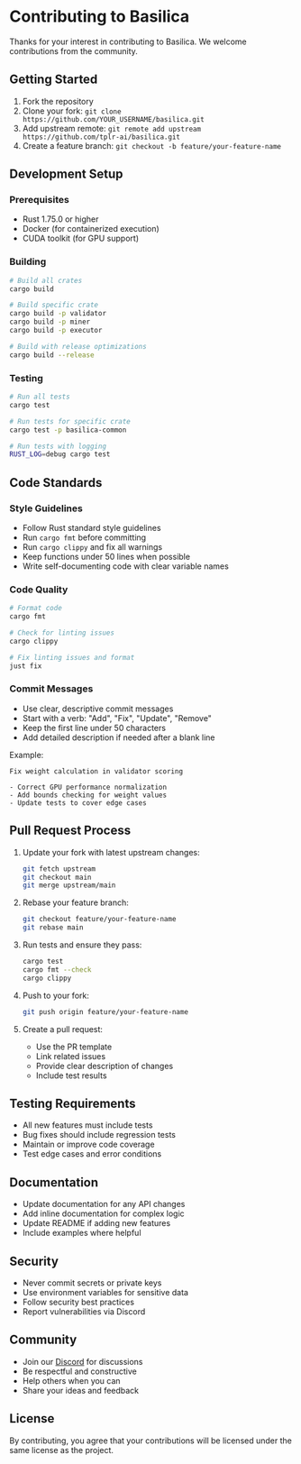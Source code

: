 # Contributing to Basilica

Thanks for your interest in contributing to Basilica. We welcome contributions from the community.

## Getting Started

1. Fork the repository
2. Clone your fork: `git clone https://github.com/YOUR_USERNAME/basilica.git`
3. Add upstream remote: `git remote add upstream https://github.com/tplr-ai/basilica.git`
4. Create a feature branch: `git checkout -b feature/your-feature-name`

## Development Setup

### Prerequisites

- Rust 1.75.0 or higher
- Docker (for containerized execution)
- CUDA toolkit (for GPU support)

### Building

```bash
# Build all crates
cargo build

# Build specific crate
cargo build -p validator
cargo build -p miner
cargo build -p executor

# Build with release optimizations
cargo build --release
```

### Testing

```bash
# Run all tests
cargo test

# Run tests for specific crate
cargo test -p basilica-common

# Run tests with logging
RUST_LOG=debug cargo test
```

## Code Standards

### Style Guidelines

- Follow Rust standard style guidelines
- Run `cargo fmt` before committing
- Run `cargo clippy` and fix all warnings
- Keep functions under 50 lines when possible
- Write self-documenting code with clear variable names

### Code Quality

```bash
# Format code
cargo fmt

# Check for linting issues
cargo clippy

# Fix linting issues and format
just fix
```

### Commit Messages

- Use clear, descriptive commit messages
- Start with a verb: "Add", "Fix", "Update", "Remove"
- Keep the first line under 50 characters
- Add detailed description if needed after a blank line

Example:
```
Fix weight calculation in validator scoring

- Correct GPU performance normalization
- Add bounds checking for weight values
- Update tests to cover edge cases
```

## Pull Request Process

1. Update your fork with latest upstream changes:
   ```bash
   git fetch upstream
   git checkout main
   git merge upstream/main
   ```

2. Rebase your feature branch:
   ```bash
   git checkout feature/your-feature-name
   git rebase main
   ```

3. Run tests and ensure they pass:
   ```bash
   cargo test
   cargo fmt --check
   cargo clippy
   ```

4. Push to your fork:
   ```bash
   git push origin feature/your-feature-name
   ```

5. Create a pull request:
   - Use the PR template
   - Link related issues
   - Provide clear description of changes
   - Include test results

## Testing Requirements

- All new features must include tests
- Bug fixes should include regression tests
- Maintain or improve code coverage
- Test edge cases and error conditions

## Documentation

- Update documentation for any API changes
- Add inline documentation for complex logic
- Update README if adding new features
- Include examples where helpful

## Security

- Never commit secrets or private keys
- Use environment variables for sensitive data
- Follow security best practices
- Report vulnerabilities via Discord

## Community

- Join our [Discord](https://discord.gg/tsErZGXX) for discussions
- Be respectful and constructive
- Help others when you can
- Share your ideas and feedback

## License

By contributing, you agree that your contributions will be licensed under the same license as the project.